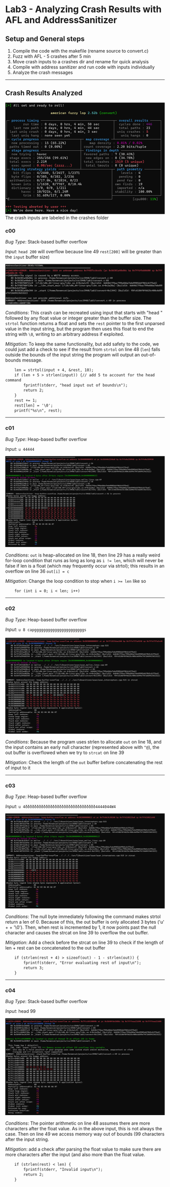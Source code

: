 # Lab3 - Analyzing Crash Results with AFL and AddressSanitizer

## Setup and General steps

1. Compile the code with the makefile (rename source to convert.c)
2. Fuzz with AFL - 5 crashes after 5 min
3. Move crash inputs to a crashes dir and rename for quick analysis
4. Compile with address sanitizer and run code with inputs individually
5. Analyze the crash messages

---

## Crash Results Analyzed

![AFL](https://github.com/isaacdenny/csc3940/blob/master/lab3/screenshots/afl.png)
The crash inputs are labeled in the crashes folder

### c00

*Bug Type*: Stack-based buffer overflow

*Input*: `head 200` will overflow because line 49 `rest[200]` will be greater than the `input` buffer size)

![c00](https://github.com/isaacdenny/csc3940/blob/master/lab3/screenshots/c00.png)

*Conditions*: This crash can be recreated using input that starts with "head " followed by any float value or integer greater than the buffer size. The `strtol` function returns a float and sets the `rest` pointer to the first unparsed value in the input string, but the program then uses this float to end the string with `\0`, writing to an arbitrary address if exploited.

*Mitigation*: To keep the same functionality, but add safety to the code, we could just add a check to see if the result from `strtol` on line 48 (`len`) falls outside the bounds of the input string the program will output an out-of-bounds message.

```
    len = strtol(input + 4, &rest, 10);
    if (len + 5 > strlen(input)) {// add 5 to account for the head command
        fprintf(stderr, "head input out of bounds\n");
        return 2;
    }
    rest += 1;		  
    rest[len] = '\0'; 
    printf("%s\n", rest);
```

---

### c01

*Bug Type*: Heap-based buffer overflow

*Input*: `u 44444`

![c01](https://github.com/isaacdenny/csc3940/blob/master/lab3/screenshots/c01.png)

*Conditions*: `out` is heap-allocated on line 18, then line 29 has a really weird for-loop condition that runs as long as long as `i != len`, which will never be false if len is a float (which may frequently occur via strtol); this results in an overflow on line 36 `out[i] = c`

*Mitigation*: Change the loop condition to stop when `i >= len` like so

```
    for (int i = 0; i < len; i++)
```

---

### c02

*Bug Type*: Heap-based buffer overflow

*Input*: `u 8 capgggg ggggggggggggggggggs`

![c02](https://github.com/isaacdenny/csc3940/blob/master/lab3/screenshots/c02.png)

*Conditions*: Because the program uses strlen to allocate `out` on line 18, and the input contains an early null character (represented above with `^@`), the out buffer is overflowed when we try to `strcat` on line 39

*Mitigation*: Check the length of the `out` buffer before concatenating the rest of input to it

---

### c03

*Bug Type*: Heap-based buffer overflow

*Input*: `u  4ððððððððððððððððððððððððððððððð4444044W4`

![c03](https://github.com/isaacdenny/csc3940/blob/master/lab3/screenshots/c03.png)

*Conditions*: The null byte immediately following the command makes strtol return a len of 0. Because of this, the out buffer is only allocated 3 bytes ('u' + <space> + '\0'). Then, when rest is incremented by 1, it now points past the null character and causes the strcat on line 39 to overflow the out buffer.

*Mitigation*: Add a check before the strcat on line 39 to check if the length of len + rest can be concatenated to the out buffer

```
    if (strlen(rest + 4) > sizeof(out) - 1 - strlen(out)) {
        fprintf(stderr, "Error evaluating rest of input\n");
        return 3;
    }
```

---

### c04

*Bug Type*: Stack-based buffer overflow

*Input*: head 99

![c04](https://github.com/isaacdenny/csc3940/blob/master/lab3/screenshots/c04.png)

*Conditions*: The pointer arithmetic on line 48 assumes there are more characters after the float value. As in the above input, this is not always the case. Then on line 49 we access memory way out of bounds (99 characters after the input string.

*Mitigation*: add a check after parsing the float value to make sure there are more characters after the input (and also more than the float value.

```
    if (strlen(rest) < len) {
        fprintf(stderr, "Invalid input\n");
        return 2;
    }
```
